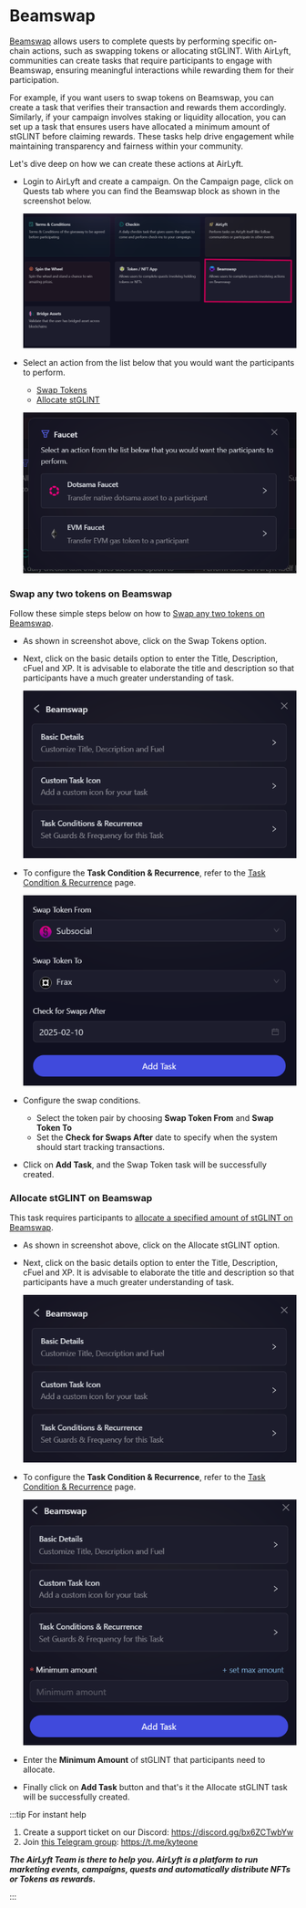 # Beamswap

[Beamswap](https://beamswap.io/) allows users to complete quests by performing specific on-chain actions, such as swapping tokens or allocating stGLINT. With AirLyft, communities can create tasks that require participants to engage with Beamswap, ensuring meaningful interactions while rewarding them for their participation.

For example, if you want users to swap tokens on Beamswap, you can create a task that verifies their transaction and rewards them accordingly. Similarly, if your campaign involves staking or liquidity allocation, you can set up a task that ensures users have allocated a minimum amount of stGLINT before claiming rewards. These tasks help drive engagement while maintaining transparency and fairness within your community.

Let's dive deep on how we can create these actions at AirLyft.

- Login to AirLyft and create a campaign. On the Campaign page, click on Quests tab where you can find the Beamswap block as shown in the screenshot below.

  ![](../../images/beamswapQuest.png)

- Select an action from the list below that you would want the participants to perform.

  - [Swap Tokens](#swap-any-two-tokens-on-beamswap)
  - [Allocate stGLINT](#allocate-stglint-on-beamswap)

  ![](../../images/faucetOptions.png)

### Swap any two tokens on Beamswap

Follow these simple steps below on how to [Swap any two tokens on Beamswap](https://app.beamswap.io/exchange/braindex).

- As shown in screenshot above, click on the Swap Tokens option.

- Next, click on the basic details option to enter the Title, Description, cFuel and XP. It is advisable to elaborate the title and description so that participants have a much greater understanding of task.

  ![](../../images/beamswapTokenBasics.png)

- To configure the **Task Condition & Recurrence**, refer to the [Task Condition & Recurrence](../task-condition-and-recurrence.md) page.

  ![](../../images/beamswapTokenSwap.png)

- Configure the swap conditions.

  - Select the token pair by choosing **Swap Token From** and **Swap Token To**
  - Set the **Check for Swaps After** date to specify when the system should start tracking transactions.

- Click on **Add Task**, and the Swap Token task will be successfully created.

### Allocate stGLINT on Beamswap

This task requires participants to [allocate a specified amount of stGLINT on Beamswap](https://app.beamswap.io/staking).

- As shown in screenshot above, click on the Allocate stGLINT option.

- Next, click on the basic details option to enter the Title, Description, cFuel and XP. It is advisable to elaborate the title and description so that participants have a much greater understanding of task.

  ![](../../images/beamswapTokenBasics.png)

- To configure the **Task Condition & Recurrence**, refer to the [Task Condition & Recurrence](../task-condition-and-recurrence.md) page.

  ![](../../images/beamswapPool.png)

- Enter the **Minimum Amount** of stGLINT that participants need to allocate.

- Finally click on **Add Task** button and that's it the Allocate stGLINT task will be successfully created.

:::tip For instant help

1. Create a support ticket on our Discord: https://discord.gg/bx6ZCTwbYw
2. Join [this Telegram group](https://t.me/kyteone): https://t.me/kyteone

**_The AirLyft Team is there to help you. AirLyft is a platform to run marketing events, campaigns, quests and automatically distribute NFTs or Tokens as rewards._**

:::
